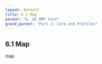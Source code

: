 ```yaml
---
layout: default
title: 6.1 Map
parent: "6. AI RMF Core"
grand_parent: "Part 2: Core and Profiles"
---
```


## 6.1 Map

map
